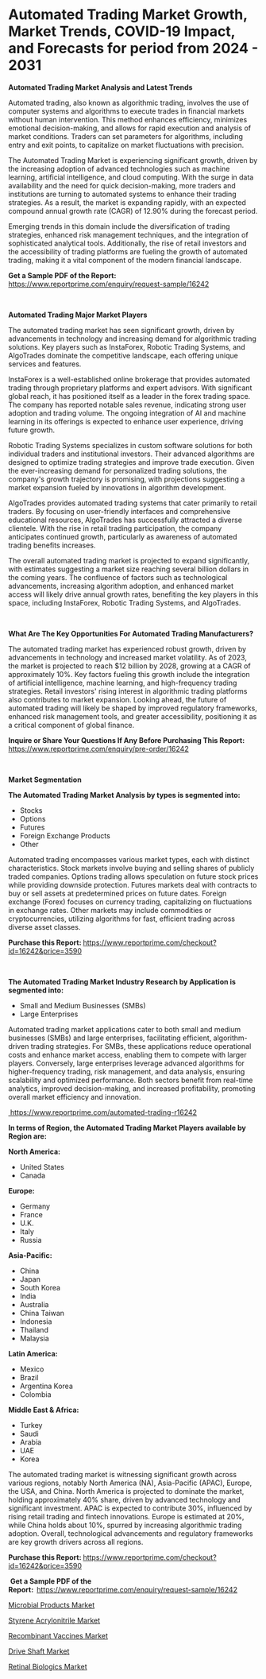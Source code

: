 <p><h1>Automated Trading Market Growth, Market Trends, COVID-19 Impact, and Forecasts for period from 2024 - 2031</h1></p><p><strong>Automated Trading Market Analysis and Latest Trends</strong></p>
<p><p>Automated trading, also known as algorithmic trading, involves the use of computer systems and algorithms to execute trades in financial markets without human intervention. This method enhances efficiency, minimizes emotional decision-making, and allows for rapid execution and analysis of market conditions. Traders can set parameters for algorithms, including entry and exit points, to capitalize on market fluctuations with precision.</p><p>The Automated Trading Market is experiencing significant growth, driven by the increasing adoption of advanced technologies such as machine learning, artificial intelligence, and cloud computing. With the surge in data availability and the need for quick decision-making, more traders and institutions are turning to automated systems to enhance their trading strategies. As a result, the market is expanding rapidly, with an expected compound annual growth rate (CAGR) of 12.90% during the forecast period.</p><p>Emerging trends in this domain include the diversification of trading strategies, enhanced risk management techniques, and the integration of sophisticated analytical tools. Additionally, the rise of retail investors and the accessibility of trading platforms are fueling the growth of automated trading, making it a vital component of the modern financial landscape.</p></p>
<p><strong>Get a Sample PDF of the Report:&nbsp;</strong> <a href="https://www.reportprime.com/enquiry/request-sample/16242?utm_campaign=1766&utm_medium=2&utm_source=Github&utm_content=ia&utm_term=02122024&utm_id=automated-trading">https://www.reportprime.com/enquiry/request-sample/16242</a></p>
<p>&nbsp;</p>
<p><strong>Automated Trading Major Market Players</strong></p>
<p><p>The automated trading market has seen significant growth, driven by advancements in technology and increasing demand for algorithmic trading solutions. Key players such as InstaForex, Robotic Trading Systems, and AlgoTrades dominate the competitive landscape, each offering unique services and features.</p><p>InstaForex is a well-established online brokerage that provides automated trading through proprietary platforms and expert advisors. With significant global reach, it has positioned itself as a leader in the forex trading space. The company has reported notable sales revenue, indicating strong user adoption and trading volume. The ongoing integration of AI and machine learning in its offerings is expected to enhance user experience, driving future growth.</p><p>Robotic Trading Systems specializes in custom software solutions for both individual traders and institutional investors. Their advanced algorithms are designed to optimize trading strategies and improve trade execution. Given the ever-increasing demand for personalized trading solutions, the company's growth trajectory is promising, with projections suggesting a market expansion fueled by innovations in algorithm development.</p><p>AlgoTrades provides automated trading systems that cater primarily to retail traders. By focusing on user-friendly interfaces and comprehensive educational resources, AlgoTrades has successfully attracted a diverse clientele. With the rise in retail trading participation, the company anticipates continued growth, particularly as awareness of automated trading benefits increases.</p><p>The overall automated trading market is projected to expand significantly, with estimates suggesting a market size reaching several billion dollars in the coming years. The confluence of factors such as technological advancements, increasing algorithm adoption, and enhanced market access will likely drive annual growth rates, benefiting the key players in this space, including InstaForex, Robotic Trading Systems, and AlgoTrades.</p></p>
<p>&nbsp;</p>
<p><strong>What Are The Key Opportunities For Automated Trading Manufacturers?</strong></p>
<p><p>The automated trading market has experienced robust growth, driven by advancements in technology and increased market volatility. As of 2023, the market is projected to reach $12 billion by 2028, growing at a CAGR of approximately 10%. Key factors fueling this growth include the integration of artificial intelligence, machine learning, and high-frequency trading strategies. Retail investors' rising interest in algorithmic trading platforms also contributes to market expansion. Looking ahead, the future of automated trading will likely be shaped by improved regulatory frameworks, enhanced risk management tools, and greater accessibility, positioning it as a critical component of global finance.</p></p>
<p><strong>Inquire or Share Your Questions If Any Before Purchasing This Report:</strong> <a href="https://www.reportprime.com/enquiry/pre-order/16242?utm_campaign=1766&utm_medium=2&utm_source=Github&utm_content=ia&utm_term=02122024&utm_id=automated-trading">https://www.reportprime.com/enquiry/pre-order/16242</a></p>
<p>&nbsp;</p>
<p><strong>Market Segmentation</strong></p>
<p><strong>The Automated Trading Market Analysis by types is segmented into:</strong></p>
<p><ul><li>Stocks</li><li>Options</li><li>Futures</li><li>Foreign Exchange Products</li><li>Other</li></ul></p>
<p><p>Automated trading encompasses various market types, each with distinct characteristics. Stock markets involve buying and selling shares of publicly traded companies. Options trading allows speculation on future stock prices while providing downside protection. Futures markets deal with contracts to buy or sell assets at predetermined prices on future dates. Foreign exchange (Forex) focuses on currency trading, capitalizing on fluctuations in exchange rates. Other markets may include commodities or cryptocurrencies, utilizing algorithms for fast, efficient trading across diverse asset classes.</p></p>
<p><strong>Purchase this Report:&nbsp;</strong><a href="https://www.reportprime.com/checkout?id=16242&price=3590&utm_campaign=1766&utm_medium=2&utm_source=Github&utm_content=ia&utm_term=02122024&utm_id=automated-trading">https://www.reportprime.com/checkout?id=16242&price=3590</a></p>
<p>&nbsp;</p>
<p><strong>The Automated Trading Market Industry Research by Application is segmented into:</strong></p>
<p><ul><li>Small and Medium Businesses (SMBs)</li><li>Large Enterprises</li></ul></p>
<p><p>Automated trading market applications cater to both small and medium businesses (SMBs) and large enterprises, facilitating efficient, algorithm-driven trading strategies. For SMBs, these applications reduce operational costs and enhance market access, enabling them to compete with larger players. Conversely, large enterprises leverage advanced algorithms for higher-frequency trading, risk management, and data analysis, ensuring scalability and optimized performance. Both sectors benefit from real-time analytics, improved decision-making, and increased profitability, promoting overall market efficiency and innovation.</p></p>
<p><a href="https://www.reportprime.com/automated-trading-r16242?utm_campaign=1766&utm_medium=2&utm_source=Github&utm_content=ia&utm_term=02122024&utm_id=automated-trading">&nbsp;https://www.reportprime.com/automated-trading-r16242</a></p>
<p><strong>In terms of Region, the Automated Trading Market Players available by Region are:</strong></p>
<p>
    <p> <strong> North America: </strong>
        <ul>
            <li>United States</li>
            <li>Canada</li>
        </ul>
        </p> 
    <p> <strong> Europe: </strong>
        <ul>
            <li>Germany</li>
            <li>France</li>
            <li>U.K.</li>
            <li>Italy</li>
            <li>Russia</li>
        </ul>
        </p> 
    <p> <strong> Asia-Pacific: </strong>
        <ul>
            <li>China</li>
            <li>Japan</li>
            <li>South Korea</li>
            <li>India</li>
            <li>Australia</li>
            <li>China Taiwan</li>
            <li>Indonesia</li>
            <li>Thailand</li>
            <li>Malaysia</li>
        </ul>
        </p> 
    <p> <strong> Latin America: </strong>
        <ul>
            <li>Mexico</li>
            <li>Brazil</li>
            <li>Argentina Korea</li>
            <li>Colombia</li>
        </ul>
        </p> 
    <p> <strong> Middle East & Africa: </strong>
        <ul>
            <li>Turkey</li>
            <li>Saudi</li>
            <li>Arabia</li>
            <li>UAE</li>
            <li>Korea</li>
        </ul>
    </p>
    </p>
<p><p>The automated trading market is witnessing significant growth across various regions, notably North America (NA), Asia-Pacific (APAC), Europe, the USA, and China. North America is projected to dominate the market, holding approximately 40% share, driven by advanced technology and significant investment. APAC is expected to contribute 30%, influenced by rising retail trading and fintech innovations. Europe is estimated at 20%, while China holds about 10%, spurred by increasing algorithmic trading adoption. Overall, technological advancements and regulatory frameworks are key growth drivers across all regions.</p></p>
<p><strong>Purchase this Report: </strong><a href="https://www.reportprime.com/checkout?id=16242&price=3590&utm_campaign=1766&utm_medium=2&utm_source=Github&utm_content=ia&utm_term=02122024&utm_id=automated-trading">https://www.reportprime.com/checkout?id=16242&price=3590</a></p>
<p>&nbsp;<strong>Get a Sample PDF of the Report:&nbsp;&nbsp;</strong><a href="https://www.reportprime.com/enquiry/request-sample/16242?utm_campaign=1766&utm_medium=2&utm_source=Github&utm_content=ia&utm_term=02122024&utm_id=automated-trading">https://www.reportprime.com/enquiry/request-sample/16242</a></p>
<p><strong></strong></p>
<p><p><a href="https://www.linkedin.com/pulse/delving-growth-market-microbial-products-expected-122-ffrke?utm_campaign=1766&utm_medium=2&utm_source=Github&utm_content=ia&utm_term=02122024&utm_id=automated-trading">Microbial Products Market</a></p><p><a href="https://issuu.com/reportprime-2/docs/styrene-acrylonitrile-market-size-2030.pptx?utm_campaign=1766&utm_medium=2&utm_source=Github&utm_content=ia&utm_term=02122024&utm_id=automated-trading">Styrene Acrylonitrile Market</a></p><p><a href="https://www.linkedin.com/pulse/recombinant-vaccines-market-report-analyzing-size-c97xe?utm_campaign=1766&utm_medium=2&utm_source=Github&utm_content=ia&utm_term=02122024&utm_id=automated-trading">Recombinant Vaccines Market</a></p><p><a href="https://www.linkedin.com/pulse/global-drive-shaft-market-study-2024-2031-69-cagr-in-depth-gqn2e?utm_campaign=1766&utm_medium=2&utm_source=Github&utm_content=ia&utm_term=02122024&utm_id=automated-trading">Drive Shaft Market</a></p><p><a href="https://issuu.com/reportprime-2/docs/retinal-biologics-market-size-2030.pptx?utm_campaign=1766&utm_medium=2&utm_source=Github&utm_content=ia&utm_term=02122024&utm_id=automated-trading">Retinal Biologics Market</a></p></p>